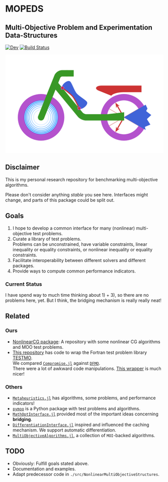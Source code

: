 # MOPEDS
## **M**ulti-**O**bjective **P**roblem and **E**xperimentation **D**ata-**S**tructures

[![Dev](https://img.shields.io/badge/docs-dev-blue.svg)](https://manuelbb-upb.github.io/MOPED.jl/dev/)
[![Build Status](https://github.com/manuelbb-upb/MOPED.jl/actions/workflows/CI.yml/badge.svg?branch=main)](https://github.com/manuelbb-upb/MOPED.jl/actions/workflows/CI.yml?query=branch%3Amain)

![Moped Logo](./tex/logo.png)

## Disclaimer
This is my personal research repository for benchmarking multi-objective algorithms.

Please don't consider anything *stable* you see here.
Interfaces might change, and parts of this package could be split out.

## Goals
1) I hope to develop a common interface for many (nonlinear) multi-objective test problems.
2) Curate a library of test problems.  
   Problems can be unconstrained, have variable constraints, linear inequality or equality constraints, 
   or nonlinear inequality or equality constraints.
3) Facilitate interoperability between different solvers and different packages.
4) Provide ways to compute common performance indicators.

### Current Status

I have spend way to much time thinking about 1) + 3), so there are no problems here, yet.
But I think, the bridging mechanism is really really neat!

## Related

### Ours
* [NonlinearCG package](https://github.com/manuelbb-upb/NonlinearCGCode): A repository with 
  some nonlinear CG algorithms and MOO test problems.
* [This repository](https://github.com/manuelbb-upb/MOBenchmarks) has code to wrap the 
  Fortran test problem library [TESTMO](https://github.com/DerivativeFreeLibrary/TESTMO).  
  We compared [`Compromise.jl`](https://github.com/manuelbb-upb/Compromise.jl/tree/main) against 
  [`DFMO`](https://github.com/DerivativeFreeLibrary/DFMO).  
  There were a lot of awkward code manipulations. 
  [This wrapper](https://github.com/manuelbb-upb/DFMOWrapper.jl) is much nicer!

### Others
* [`Metaheuristics.jl`](https://github.com/jmejia8/Metaheuristics.jl) has algorithms, 
  some problems, and performance indicators!
* [`pymoo`](https://github.com/anyoptimization/pymoo) is a Python package with test problems 
  and algorithms.
* [`MathOptInterface.jl`](https://github.com/jump-dev/MathOptInterface.jl) provided most of 
  the important ideas concerning **bridging**.
* [`DifferentiationInterface.jl`](https://github.com/JuliaDiff/DifferentiationInterface.jl) 
  inspired and influenced the caching mechanism. We support automatic differentiation.
* [`MultiObjectiveAlgorithms.jl`](https://github.com/jump-dev/MultiObjectiveAlgorithms.jl), 
  a collection of `MOI`-backed algorithms.

## TODO
* Obviously: Fulfill goals stated above.
* Documentation and examples.
* Adapt predecessor code in `./src/NonlinearMultiObjectiveStructures`.